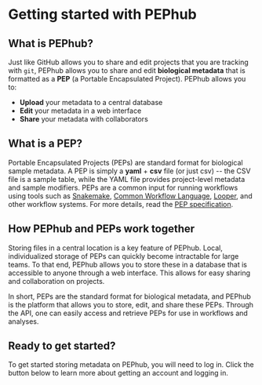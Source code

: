# Getting started with PEPhub

## What is PEPhub?

Just like GitHub allows you to share and edit projects that you are tracking with `git`, PEPhub allows you to share and edit **biological metadata** that is formatted as a **PEP** (a Portable Encapsulated Project). PEPhub allows you to:

- **Upload** your metadata to a central database
- **Edit** your metadata in a web interface
- **Share** your metadata with collaborators

## What is a PEP?

Portable Encapsulated Projects (PEPs) are standard format for biological sample metadata.  A PEP is simply a **yaml** + **csv** file (or just csv) -- the CSV file is a sample table, while the YAML file provides project-level metadata and sample modifiers. PEPs are a common input for running workflows using tools such as [Snakemake](https://snakemake.readthedocs.io/en/stable/), [Common Workflow Language](https://www.commonwl.org/), [Looper](http://pep.databio.org/looper), and other workflow systems. For more details, read the [PEP specification](http://pep.databio.org/spec/simple-example).

## How PEPhub and PEPs work together

Storing files in a central location is a key feature of PEPhub. Local, individualized storage of PEPs can quickly become intractable for large teams. To that end, PEPhub allows you to store these in a database that is accessible to anyone through a web interface. This allows for easy sharing and collaboration on projects.

In short, PEPs are the standard format for biological metadata, and PEPhub is the platform that allows you to store, edit, and share these PEPs. Through the API, one can easily access and retrieve PEPs for use in workflows and analyses.

## Ready to get started?

To get started storing metadata on PEPhub, you will need to log in. Click the button below to learn more about getting an account and logging in.

